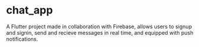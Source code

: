 # chat_app

A Flutter project made in collaboration with Firebase, allows users to signup and signin, send and recieve messages in real time, and equipped with push notifications.
